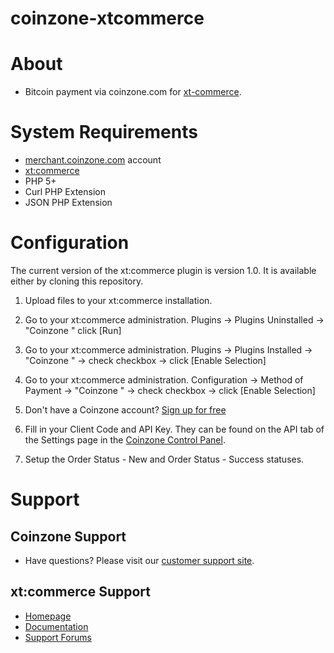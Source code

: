 # coinzone-xtcommerce

#  About

  * Bitcoin payment via coinzone.com for [xt-commerce](http://www.xt-commerce.co.uk/).

#  System Requirements

  * [merchant.coinzone.com](https://merchant.coinzone.com/signup?source=xtcommerce) account
  * [xt:commerce](http://www.xt-commerce.co.uk/)
  * PHP 5+
  * Curl PHP Extension
  * JSON PHP Extension

#  Configuration

The current version of the xt:commerce plugin is version 1.0. It is available either by cloning this repository.

1. Upload files to your xt:commerce installation.

2. Go to your xt:commerce administration. Plugins -&gt; Plugins Uninstalled -&gt;
"Coinzone " click [Run]

3. Go to your xt:commerce administration. Plugins -&gt; Plugins Installed -&gt;
"Coinzone " -&gt; check checkbox -&gt; click [Enable Selection]

4. Go to your xt:commerce administration. Configuration -&gt; Method of Payment -&gt;
"Coinzone " -&gt; check checkbox -&gt; click [Enable Selection]

5. Don't have a Coinzone account? [Sign up for free](https://merchant.coinzone.com/signup?source=xtcommerce)

6. Fill in your Client Code and API Key. They can be found on the API tab of the Settings page in the [Coinzone Control Panel](https://merchant.coinzone.com/settings#apiTab).

7. Setup the Order Status - New and Order Status - Success statuses.

#  Support

##  Coinzone Support

  * Have questions? Please visit our [customer support site](http://support.coinzone.com/).

##  xt:commerce Support

  * [Homepage](http://www.xt-commerce.co.uk/)
  * [Documentation](http://webhelp-de.xt-commerce.com/HTML_EN/)
  * [Support Forums](http://www.xt-commerce.com/forum/)
